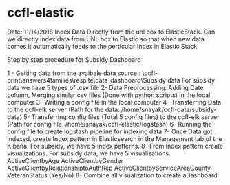 # ccfl-elastic
Date: 11/14/2018
Index Data Directly from the unl box to ElasticStack. Can we directly index data from UNL box to Elastic so that when new data comes it automatically feeds to the perticular Index in Elastic Stack.

Step by step procedure for Subsidy Dashboard

1 - Getting data from the avaibale data source :  \\ccfl-print\answers4families\respite\data_dashboard\Subsidy data
      For subsidy data we have 5 types of .csv file
2- Data Preprocessing: Adding Date column, Merging similar csv files (Done with python scripts) in the  local computer
3- Writing a config file in the local computer
4- Transferring Data to the ccfl-elk server (Path for the data: /home/snayak/ccfl-data/subsidy-data)
5- Transferring config files (Total 5 config files) to the ccfl-elk server (Path for config file: /home/snayak/ccfl-elastic/logstash) 
6- Running the config file to create logstash pipeline for indexing data 
7- Once Data got indexed, create Index pattern in Elasticsearch in the Management tab of the Kibana. For subsidy, we have 5 index patterns.
8- From Index pattern create visualizations. For subsidy data, we have 5 visualizations.
     ActiveClientbyAge
    ActiveClientbyGender
    ActiveClientbyRelationshiptoAuthRep
    ActiveClientbyServiceAreaCounty
   VeteranStatus (Yes/No)
8- Combine all visualization to create aDashboard
